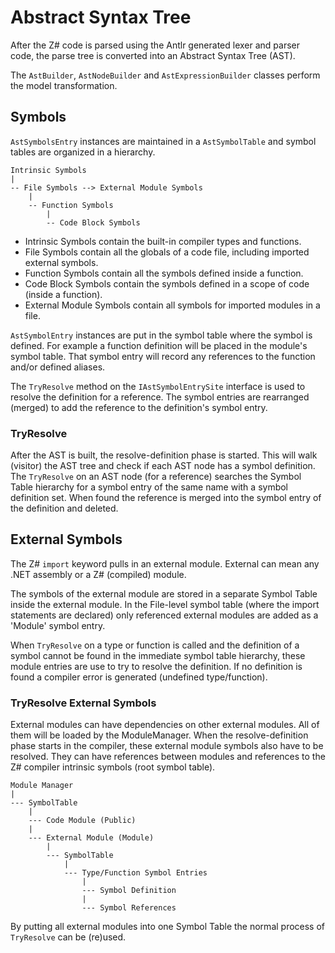 ﻿# Abstract Syntax Tree

After the Z# code is parsed using the Antlr generated lexer and parser code,
the parse tree is converted into an Abstract Syntax Tree (AST).

The `AstBuilder`, `AstNodeBuilder` and `AstExpressionBuilder` classes perform the model transformation.

## Symbols

`AstSymbolsEntry` instances are maintained in a `AstSymbolTable` and symbol tables are organized in a hierarchy.

```
Intrinsic Symbols
|
-- File Symbols --> External Module Symbols
    |
    -- Function Symbols
        |
        -- Code Block Symbols
```

- Intrinsic Symbols contain the built-in compiler types and functions.
- File Symbols contain all the globals of a code file, including imported external symbols.
- Function Symbols contain all the symbols defined inside a function.
- Code Block Symbols contain the symbols defined in a scope of code (inside a function).
- External Module Symbols contain all symbols for imported modules in a file.

`AstSymbolEntry` instances are put in the symbol table where the symbol is defined.
For example a function definition will be placed in the module's symbol table. That symbol entry will record any references to the function and/or defined aliases.

The `TryResolve` method on the `IAstSymbolEntrySite` interface is used to resolve the definition for a reference. The symbol entries are rearranged (merged) to add the reference to the definition's symbol entry.

### TryResolve

After the AST is built, the resolve-definition phase is started. This will walk (visitor) the AST tree and check if each AST node has a symbol definition. The `TryResolve` on an AST node (for a reference) searches the Symbol Table hierarchy for a symbol entry of the same name with a symbol definition set. When found the reference is merged into the symbol entry of the definition and deleted.

## External Symbols

The Z# `import` keyword pulls in an external module.
External can mean any .NET assembly or a Z# (compiled) module.

The symbols of the external module are stored in a separate Symbol Table inside the external module.
In the File-level symbol table (where the import statements are declared) only referenced external modules are added as a 'Module' symbol entry.

When `TryResolve` on a type or function is called and the definition of a symbol cannot be found in the immediate symbol table hierarchy, these module entries are use to try to resolve the definition. If no definition is found a compiler error is generated (undefined type/function).

### TryResolve External Symbols

External modules can have dependencies on other external modules. All of them will be loaded by the ModuleManager. When the resolve-definition phase starts in the compiler, these external module symbols also have to be resolved. They can have references between modules and references to the Z# compiler intrinsic symbols (root symbol table).

```
Module Manager
|
--- SymbolTable
    |
    --- Code Module (Public)
    |
    --- External Module (Module)
        |
        --- SymbolTable
            |
            --- Type/Function Symbol Entries
                |
                --- Symbol Definition
                |
                --- Symbol References
```

By putting all external modules into one Symbol Table the normal process of `TryResolve` can be (re)used.
